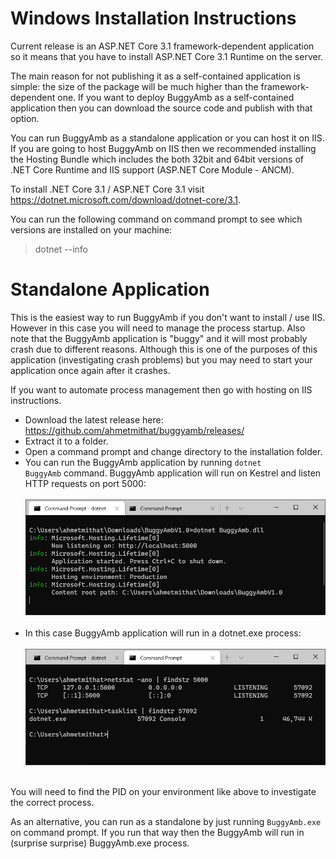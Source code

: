 <h1>Windows Installation Instructions</h1>

Current release is an ASP.NET Core 3.1 framework-dependent application so it means that you have to install ASP.NET Core 3.1 Runtime on the server.

The main reason for not publishing it as a self-contained application is simple: the size of the package will be much higher than the framework-dependent one. If you want to deploy BuggyAmb as a self-contained application then you can download the source code and publish with that option.

You can run BuggyAmb as a standalone application or you can host it on IIS. If you are going to host BuggyAmb on IIS then we recommended installing the Hosting Bundle which includes the both 32bit and 64bit versions of .NET Core Runtime and IIS support (ASP.NET Core Module - ANCM).

To install .NET Core 3.1 / ASP.NET Core 3.1 visit https://dotnet.microsoft.com/download/dotnet-core/3.1.

You can run the following command on command prompt to see which versions are installed on your machine:

> dotnet --info

<h1>Standalone Application</h1>

This is the easiest way to run BuggyAmb if you don't want to install / use IIS. However in this case you will need to manage the process startup. Also note that the BuggyAmb application is "buggy" and it will most probably crash due to different reasons. Although this is one of the purposes of this application (investigating crash problems) but you may need to start your application once again after it crashes.

If you want to automate process management then go with hosting on IIS instructions.

* Download the latest release here: https://github.com/ahmetmithat/buggyamb/releases/
* Extract it to a folder.
* Open a command prompt and change directory to the installation folder.
* You can run the BuggyAmb application by running <code>dotnet BuggyAmb</code> command. BuggyAmb application will run on Kestrel and listen HTTP requests on port 5000:<br/><br/>![Running Standalone](Images/standalone.png)<br/><br/>
* In this case BuggyAmb application will run in a dotnet.exe process:<br/><br/>![Tasklist](Images/tasklist.png)<br/><br/>
	
You will need to find the PID on your environment like above to investigate the correct process.

As an alternative, you can run as a standalone by just running <code>BuggyAmb.exe</code> on command prompt. If you run that way then the BuggyAmb will run in (surprise surprise) BuggyAmb.exe process.

